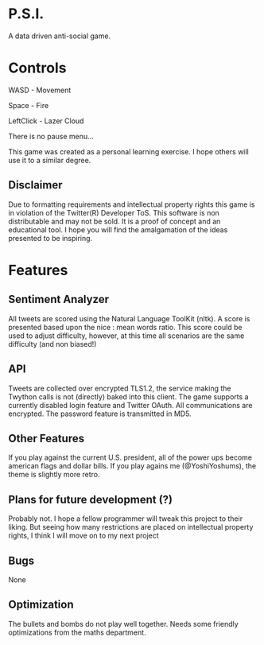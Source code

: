 # P.S.I.
A data driven anti-social game.

# Controls

WASD - Movement

Space - Fire

LeftClick - Lazer Cloud

There is no pause menu...

This game was created as a personal learning exercise. I hope others will use it to a similar degree.

## Disclaimer
Due to formatting requirements and intellectual property rights this game is in violation of the Twitter(R) Developer ToS. This software is non distributable and may not be sold. It is a proof of concept and an educational tool. I hope you will find the amalgamation of the ideas presented to be inspiring.

# Features

## Sentiment Analyzer
All tweets are scored using the Natural Language ToolKit (nltk). A score is presented based upon the nice : mean words ratio. This score could be used to adjust difficulty, however, at this time all scenarios are the same difficulty (and non biased!)

## API
Tweets are collected over encrypted TLS1.2, the service making the Twython calls is not (directly) baked into this client. The game supports a currently disabled login feature and Twitter OAuth. All communications are encrypted. The password feature is transmitted in MD5.

## Other Features
If you play against the current U.S. president, all of the power ups become american flags and dollar bills.
If you play agains me (@YoshiYoshums), the theme is slightly more retro.

## Plans for future development (?)
Probably not. I hope a fellow programmer will tweak this project to their liking. But seeing how many restrictions are placed on intellectual property rights, I think I will move on to my next project

## Bugs
None

## Optimization
The bullets and bombs do not play well together. Needs some friendly optimizations from the maths department.
